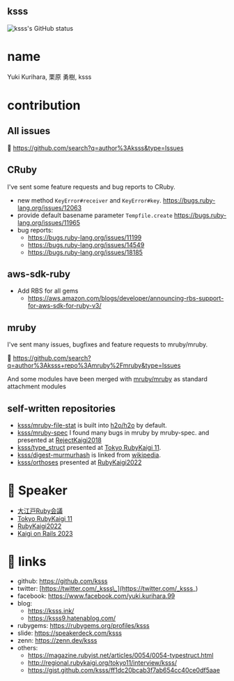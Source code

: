 ksss
----

![ksss's GitHub status](https://github-readme-stats.vercel.app/api?username=ksss&show_icons=true)

# name

Yuki Kurihara, 栗原 勇樹, ksss

# contribution

## All issues

🔗 https://github.com/search?q=author%3Aksss&type=Issues

## CRuby

I've sent some feature requests and bug reports to CRuby.

- new method `KeyError#receiver` and `KeyError#key`. https://bugs.ruby-lang.org/issues/12063
- provide default basename parameter `Tempfile.create` https://bugs.ruby-lang.org/issues/11965
- bug reports:
  - https://bugs.ruby-lang.org/issues/11199
  - https://bugs.ruby-lang.org/issues/14549
  - https://bugs.ruby-lang.org/issues/18185

## aws-sdk-ruby

- Add RBS for all gems
    - https://aws.amazon.com/blogs/developer/announcing-rbs-support-for-aws-sdk-for-ruby-v3/

## mruby

I've sent many issues, bugfixes and feature requests to mruby/mruby.

🔗 https://github.com/search?q=author%3Aksss+repo%3Amruby%2Fmruby&type=Issues

And some modules have been merged with [mruby/mruby](https://github.com/mruby/mruby) as standard attachment modules

## self-written repositories

- [ksss/mruby-file-stat](https://github.com/ksss/mruby-file-stat) is built into [h2o/h2o](https://github.com/h2o/h2o) by default.
- [ksss/mruby-spec](https://github.com/ksss/mruby-spec) I found many bugs in mruby by mruby-spec. and presented at [RejectKaigi2018](https://speee.connpass.com/event/84915/)
- [ksss/type_struct](https://github.com/ksss/type_struct) presented at [Tokyo RubyKaigi 11](http://regional.rubykaigi.org/tokyo11).
- [ksss/digest-murmurhash](https://github.com/ksss/digest-murmurhash) is linked from [wikipedia](https://en.wikipedia.org/wiki/MurmurHash).
- [ksss/orthoses](https://github.com/ksss/orthoses) presented at [RubyKaigi2022](https://rubykaigi.org/2022/presentations/_ksss_.html)

# 🎤 Speaker

- [大江戸Ruby会議](https://regional.rubykaigi.org/oedo04/)
- [Tokyo RubyKaigi 11](http://regional.rubykaigi.org/tokyo11)
- [RubyKaigi2022](https://rubykaigi.org/2022/presentations/_ksss_.html)
- [Kaigi on Rails 2023](https://kaigionrails.org/2023/talks/ksss/)

# 🔗 links

- github: https://github.com/ksss
- twitter: [https://twitter.com/_ksss\_](https://twitter.com/_ksss_)
- facebook: https://www.facebook.com/yuki.kurihara.99
- blog:
  - https://ksss.ink/
  - https://ksss9.hatenablog.com/
- rubygems: https://rubygems.org/profiles/ksss
- slide: https://speakerdeck.com/ksss
- zenn: https://zenn.dev/ksss
- others:
  - https://magazine.rubyist.net/articles/0054/0054-typestruct.html
  - http://regional.rubykaigi.org/tokyo11/interview/ksss/
  - https://gist.github.com/ksss/ff1dc20bcab3f7ab654cc40ce0df5aae
